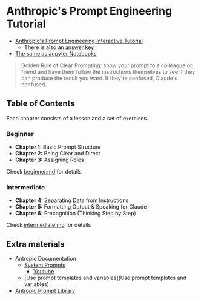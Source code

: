 # Anthropic's Prompt Engineering Tutorial

- [Anthropic's Prompt Engineering Interactive Tutorial](https://docs.google.com/spreadsheets/d/19jzLgRruG9kjUQNKtCg1ZjdD6l6weA6qRXG5zLIAhC8/edit?gid=150872633#gid=150872633)
  - There is also an [answer key](https://docs.google.com/spreadsheets/d/1jIxjzUWG-6xBVIa2ay6yDpLyeuOh_hR_ZB75a47KX_E/edit?usp=sharing)
- [The same as Jupyter Notebooks](https://github.com/anthropics/prompt-eng-interactive-tutorial)

> Golden Rule of Clear Prompting: show your prompt to a colleague or friend and have them follow the instructions themselves to see if they can produce the result you want. If they're confused, Claude's confused.

## Table of Contents

Each chapter consists of a lesson and a set of exercises.

### Beginner
- **Chapter 1:** Basic Prompt Structure
- **Chapter 2:** Being Clear and Direct
- **Chapter 3:** Assigning Roles

Check [beginner.md](beginner.md) for details

### Intermediate 
- **Chapter 4:** Separating Data from Instructions
- **Chapter 5:** Formatting Output & Speaking for Claude
- **Chapter 6:** Precognition (Thinking Step by Step)

Check [intermediate.md](intermediate.md) for details

## Extra materials
- Antropic Documentation
  - [System Prompts](https://docs.anthropic.com/en/release-notes/system-prompts)
    - [Youtube](https://www.youtube.com/watch?v=ZQ7gpMVMaKQ)
  - [Use prompt templates and variables](Use prompt templates and variables)
- [Antropic Prompt Library](https://docs.anthropic.com/en/prompt-library/library)